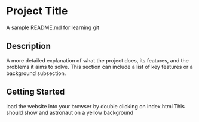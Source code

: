 # Project Title

A sample README.md for learning git

## Description

A more detailed explanation of what the project does, its features, and the problems it aims to solve. This section can include a list of key features or a background subsection.

## Getting Started

load the website into your browser by double clicking on index.html
This should show and astronaut on a yellow background
